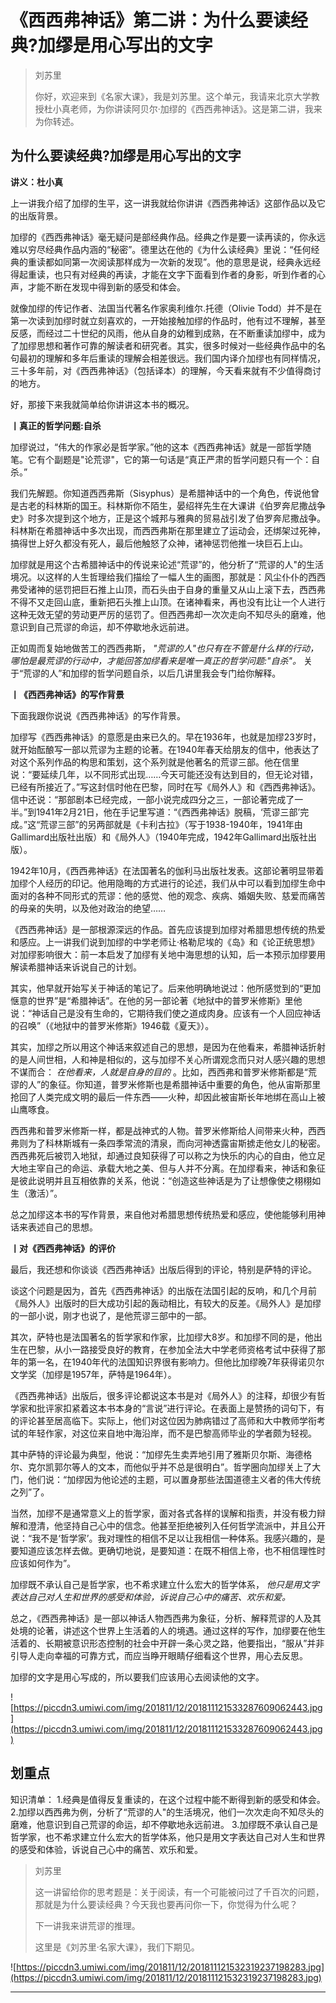 # 《西西弗神话》第二讲：为什么要读经典?加缪是用心写出的文字

> 刘苏里
> 
> 你好，欢迎来到《名家大课》，我是刘苏里。这个单元，我请来北京大学教授杜小真老师，为你讲读阿贝尔·加缪的《西西弗神话》。这是第二讲，我来为你转述。

## 为什么要读经典?加缪是用心写出的文字

 **讲义：杜小真**

上一讲我介绍了加缪的生平，这一讲我就给你讲讲《西西弗神话》这部作品以及它的出版背景。

加缪的《西西弗神话》毫无疑问是部经典作品。经典之作是要一读再读的，你永远难以穷尽经典作品内涵的“秘密”。德里达在他的《为什么读经典》里说：“任何经典的重读都如同第一次阅读那样成为一次新的发现”。他的意思是说，经典永远经得起重读，也只有对经典的再读，才能在文字下面看到作者的身影，听到作者的心声，才能不断在发现中得到新的感受和体会。

就像加缪的传记作者、法国当代著名作家奥利维尔.托德（Olivie Todd）并不是在第一次读到加缪时就立刻喜欢的，一开始接触加缪的作品时，他有过不理解，甚至反感，而经过二十世纪的风雨，他从自身的幼稚到成熟，在不断重读加缪中，成为了加缪思想和著作可靠的解读者和研究者。其实，很多时候对一些经典作品中的名句最初的理解和多年后重读的理解会相差很远。我们国内译介加缪也有同样情况，三十多年前，对《西西弗神话》（包括译本）的理解，今天看来就有不少值得商讨的地方。

好，那接下来我就简单给你讲讲这本书的概况。

 **丨真正的哲学问题:自杀**

加缪说过，“伟大的作家必是哲学家。”他的这本《西西弗神话》就是一部哲学随笔。它有个副题是"论荒谬"，它的第一句话是“真正严肃的哲学问题只有一个：自杀。”

我们先解题。你知道西西弗斯（Sisyphus）是希腊神话中的一个角色，传说他曾是古老的科林斯的国王。科林斯你不陌生，晏绍祥先生在大课讲《伯罗奔尼撒战争史》时多次提到这个地方，正是这个城邦与雅典的贸易战引发了伯罗奔尼撒战争。科林斯在希腊神话中多次出现，而西西弗斯在那里建立了运动会，还绑架过死神，搞得世上好久都没有死人，最后他触怒了众神，诸神惩罚他推一块巨石上山。

加缪就是用这个古希腊神话中的传说来论述“荒谬”的，他分析了“荒谬的人"的生活境况。以这样的人生哲理给我们描绘了一幅人生的画图，那就是：风尘仆仆的西西弗受诸神的惩罚把巨石推上山顶，而石头由于自身的重量又从山上滚下去，西西弗不得不又走回山底，重新把石头推上山顶。在诸神看来，再也没有比让一个人进行这种无效无望的劳动更严厉的惩罚了。但西西弗却一次次走向不知尽头的磨难，他意识到自己荒谬的命运，却不停歇地永远前进。

正如周而复始地做苦工的西西弗斯， *"荒谬的人"也只有在不管是什么样的行动，哪怕是最荒谬的行动中，才能回答加缪看来是唯一真正的哲学问题:"自杀"。* 关于“荒谬的人”和加缪的哲学问题自杀，以后几讲里我会专门给你解释。

 **丨《西西弗神话》的写作背景**

下面我跟你说说《西西弗神话》的写作背景。

加缪写《西西弗神话》的意愿是由来已久的。早在1936年，也就是加缪23岁时，就开始酝酿写一部以荒谬为主题的论著。在1940年春天给朋友的信中，他表达了对这个系列作品的构思和策划，这个系列就是他著名的荒谬三部。他在信里说：“要延续几年，以不同形式出现……今天可能还没有达到目的，但无论对错，已经有所接近了。”写这封信时他在巴黎，同时在写《局外人》和《西西弗神话》。信中还说：“那部剧本已经完成，一部小说完成四分之三，一部论著完成了一半。”到1941年2月21日，他在手记里写道：“《西西弗神话》脱稿，‘荒谬三部’完成。”这“荒谬三部”的另两部就是《卡利古拉》（写于1938-1940年，1941年由Gallimard出版社出版）和《局外人》（1940年完成，1942年Gallimard出版社出版）。

1942年10月，《西西弗神话》在法国著名的伽利马出版社发表。这部论著明显带着加缪个人经历的印记。他用隐晦的方式进行的论述，我们从中可以看到加缪生命中面对的各种不同形式的荒谬：他的感觉、他的观念、疾病、婚姻失败、慈爱而痛苦的母亲的失明，以及他对政治的绝望……

《西西弗神话》是一部根源深远的作品。首先应该提到加缪对希腊思想传统的热爱和感应。上一讲我们说到加缪的中学老师让·格勒尼埃的《岛》和《论正统思想》对加缪影响很大：前一本启发了加缪有关地中海思想的认知，后一本预示加缪要用解读希腊神话来诉说自己的计划。

其实，他早就开始写关于神话的笔记了。后来他明确地说过：他所感觉到的“更加惬意的世界”是“希腊神话”。在他的另一部论著《地狱中的普罗米修斯》里他说：“神话自己是没有生命的，它期待我们使之道成肉身。应该有一个人回应神话的召唤”（《地狱中的普罗米修斯》1946载《夏天》）。

其实，加缪之所以用这个神话来叙述自己的思想，是因为在他看来，希腊神话折射的是人间世相，人和神是相似的，这与加缪不关心所谓观念而只对人感兴趣的思想不谋而合： *在他看来，人就是自身的目的* 。比如，西西弗和普罗米修斯都是“荒谬的人”的象征。你知道，普罗米修斯也是希腊神话中重要的角色，他从宙斯那里抢回了人类完成文明的最后一件东西——火种，却因此被宙斯长年地绑在高山上被山鹰啄食。

西西弗和普罗米修斯一样，都是战神式的人物。普罗米修斯给人间带来火种，西西弗则为了科林斯城有一条四季常流的清泉，而向河神透露宙斯掳走他女儿的秘密。西西弗死后被罚入地狱，却通过良知获得了可以称之为快乐的内心的自由，他立足大地主宰自己的命运、承载大地之美、但与人并不分离。在加缪看来，神话和象征是彼此说明并且互相依靠的关系，他说：“创造这些神话是为了让想像使之栩栩如生（激活）”。

总之加缪这本书的写作背景，来自他对希腊思想传统热爱和感应，使他能够利用神话来表述自己的思想。

 **丨对《西西弗神话》的评价**

最后，我还想和你谈谈《西西弗神话》出版后得到的评论，特别是萨特的评论。

谈这个问题是因为，首先《西西弗神话》的出版在法国引起的反响，和几个月前《局外人》出版时的巨大成功引起的轰动相比，有较大的反差。《局外人》是加缪的一部小说，刚才也说了，是他荒谬三部中的一部。

其次，萨特也是法国著名的哲学家和作家，比加缪大8岁。和加缪不同的是，他出生在巴黎，从小一路接受良好的教育，在参加全法大中学老师资格考试中获得了那年的第一名，在1940年代的法国知识界很有影响力。但他比加缪晚7年获得诺贝尔文学奖（加缪是1957年，萨特是1964年）。

《西西弗神话》出版后，很多评论都说这本书是对《局外人》的注释，却很少有哲学家和批评家扣紧着这本书本身的“言说”进行评论。在表面上是赞扬的词句下，有的评论甚至居高临下。实际上，他们对这位因为肺病错过了高师和大中教师学衔考试的年轻作家，对这位来自地中海沿岸，而不是巴黎高师毕业的学者颇为轻视。

其中萨特的评论最为典型，他说：“加缪先生卖弄地引用了雅斯贝尔斯、海德格尔、克尔凯郭尔等人的文本，而他似乎并不总是很明白”。哲学圈向加缪关上了大门，他们说：“加缪因为他论述的主题，可以置身那些法国道德主义者的伟大传统之列”了。

当然，加缪不是通常意义上的哲学家，面对各式各样的误解和指责，并没有极力辩解和澄清，他坚持自己心中的信念。他甚至拒绝被列入任何哲学流派中，并且公开说：“我不是‘哲学家’。我对理性的相信不足以让我相信一种体系。我感兴趣的，是要知道应该怎样去做。更确切地说，是要知道：在既不相信上帝，也不相信理性时应该如何作为”。

加缪既不承认自己是哲学家，也不希求建立什么宏大的哲学体系， *他只是用文字表达自己对人生和世界的感受和体验，诉说自己心中的痛苦、欢乐和爱。*

总之，《西西弗神话》是一部以神话人物西西弗为象征，分析、解释荒谬的人及其处境的论著，讲述这个世界上生活着的人的境遇。通过这样的写作，加缪要在他生活着的、长期被意识形态控制的社会中开辟一条心灵之路，他要指出，“服从”并非引导人走向幸福的可靠方式，而应当睁开眼睛仔细看这个世界，用心去反思。

加缪的文字是用心写成的，所以要我们应该用心去阅读他的文字。

![https://piccdn3.umiwi.com/img/201811/12/201811121533287609062443.jpg](https://piccdn3.umiwi.com/img/201811/12/201811121533287609062443.jpg)

## 划重点

知识清单：
1.经典是值得反复重读的，在这个过程中能不断得到新的感受和体会。
2.加缪以西西弗为例，分析了“荒谬的人"的生活境况，他们一次次走向不知尽头的磨难，他意识到自己荒谬的命运，却不停歇地永远前进。
3.加缪既不承认自己是哲学家，也不希求建立什么宏大的哲学体系，他只是用文字表达自己对人生和世界的感受和体验，诉说自己心中的痛苦、欢乐和爱。

> 刘苏里
> 
> 这一讲留给你的思考题是：关于阅读，有一个可能被问过了千百次的问题，那就是为什么要读经典？今天我也要再问你一下，你觉得为什么呢？
> 
> 下一讲我来讲荒谬的推理。
> 
> 这里是《刘苏里·名家大课》，我们下期见。

![https://piccdn3.umiwi.com/img/201811/12/201811121532319237198283.jpg](https://piccdn3.umiwi.com/img/201811/12/201811121532319237198283.jpg)

---
